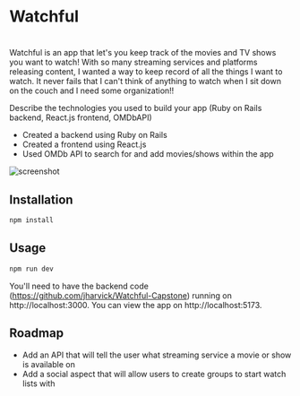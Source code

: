 # Watchful

# <Watchful>

Watchful is an app that let's you keep track of the movies and TV shows you want to watch! With so many streaming services and platforms releasing content, I wanted a way to keep record of all the things I want to watch. It never fails that I can't think of anything to watch when I sit down on the couch and I need some organization!!

Describe the technologies you used to build your app (Ruby on Rails backend, React.js frontend, OMDbAPI)

- Created a backend using Ruby on Rails
- Created a frontend using React.js
- Used OMDb API to search for and add movies/shows within the app

![screenshot](screenshot.png)

## Installation

```bash
npm install
```

## Usage

```bash
npm run dev
```

You'll need to have the backend code (https://github.com/jharvick/Watchful-Capstone) running on http://localhost:3000.
You can view the app on http://localhost:5173.

## Roadmap

- Add an API that will tell the user what streaming service a movie or show is available on
- Add a social aspect that will allow users to create groups to start watch lists with

